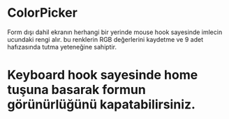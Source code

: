 # ColorPicker

Form dışı dahil ekranın herhangi bir yerinde mouse hook sayesinde imlecin ucundaki rengi alır. 
bu renklerin RGB değerlerini kaydetme ve 9 adet hafızasında tutma yeteneğine sahiptir.

# Keyboard hook sayesinde home tuşuna basarak formun görünürlüğünü kapatabilirsiniz.
